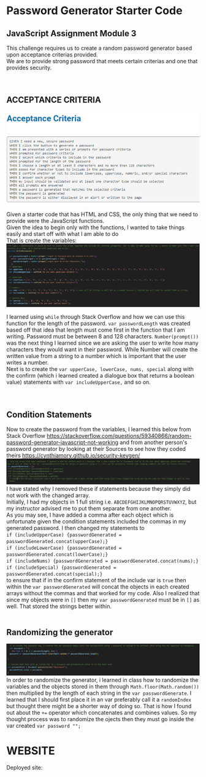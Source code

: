 # Password Generator Starter Code

## JavaScript Assignment Module 3
This challenge requires us to create a random password generator based upon acceptance criterias provided. <br />
We are to provide strong password that meets certain criterias and one that provides security. <br />
<br />
<br />
## ACCEPTANCE CRITERIA
![Alt text](image.png) <br />

Given a starter code that has HTML and CSS, the only thing that we need to provide were the JavaScript functions. <br />
Given the idea to begin only with the functions, I wanted to take things easily and start off with what I am able to do <br />
That is create the variables: <br />
![Alt text](image-1.png)

I learned using `while` through Stack Overflow and how we can use this function for the length of the password. `var passwordLength` was created based off that idea that length must come first in the function that I am writing. Password must be between 8 and 128 characters. `Number(prompt())` was the next thing I learned since we are asking the user to write how many characters they would want in their password. While Number will create the written value from a string to a number which is important that the user writes a number. <br />
Next is to create the `var upperCase, lowerCase, nums, special` along with the confirm (which i learned created a dialogue box that returns a boolean value) statements with `var includeUpperCase,` and so on.  <br />
<br />
<br />
## Condition Statements
Now to create the password from the variables, I learned this below from Stack Overflow https://stackoverflow.com/questions/59340866/random-password-generator-javascript-not-working and from another person's password generator by looking at their Sources to see how they coded theirs https://cynthiamory.github.io/security-keygen/ <br />
![Alt text](image-2.png) <br />
I have stated why I removed these if statements because they simply did not work with the changed array. <br />
Initially, I had my objects in 1 full string i.e. `ABCDEFGHIJKLMNOPQRSTUVWXYZ`, but my instructor advised me to put them separate from one another. <br />
As you may see, I have added a comma after each object which is unfortunate given the condition statements included the commas in my generated password. I then changed my statements to <br />
`if (includeUpperCase) {passwordGenerated = passwordGenerated.concat(upperCase);}` <br />
`if (includeLowerCase) {passwordGenerated = passwordGenerated.concat(lowerCase);}` <br />
`if (includeNums) {passwordGenerated = passwordGenerated.concat(nums);} ` <br />
`if (includeSpecial) {passwordGenerated = passwordGenerated.concat(special);}` <br />
to ensure that if in the confirm statement of the include var is `true` then within the `var passwordGenerated` will concat the objects in each created arrays without the commas and that worked for my code. Also I realized that since my objects were in `[]` then my `var passwordGenerated` must be in `[]` as well. That stored the strings better within. 
<br />
<br />
## Randomizing the generator
![Alt text](image-3.png) <br />
In order to randomize the generator, i learned in class how to randomize the variables and the objects stored in them through `Math.floor(Math.random())` then multiplied by the length of each string in the `var passwordGenerate`. I learned that I should first place it in an var preferably call it a `randomIndex` but thought there might be a shorter way of doing so. That is how I found out about the `+=` operator which concatenates and combines values. So my thought process was to randomize the ojects then they must go inside the var created `var password "";`

# WEBSITE
Deployed site: 

